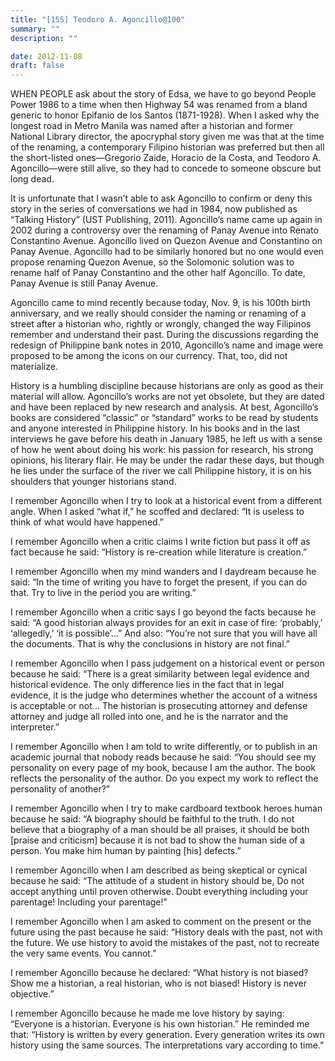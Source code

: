 ```yaml
---
title: "[155] Teodoro A. Agoncillo@100"
summary: ""
description: ""

date: 2012-11-08
draft: false
---
```


WHEN PEOPLE ask about the story of Edsa, we have to go beyond People Power 1986 to a time when then Highway 54 was renamed from a bland generic to honor Epifanio de los Santos (1871-1928). When I asked why the longest road in Metro Manila was named after a historian and former National Library director, the apocryphal story given me was that at the time of the renaming, a contemporary Filipino historian was preferred but then all the short-listed ones—Gregorio Zaide, Horacio de la Costa, and Teodoro A. Agoncillo—were still alive, so they had to concede to someone obscure but long dead.

It is unfortunate that I wasn’t able to ask Agoncillo to confirm or deny this story in the series of conversations we had in 1984, now published as “Talking History” (UST Publishing, 2011). Agoncillo’s name came up again in 2002 during a controversy over the renaming of Panay Avenue into Renato Constantino Avenue. Agoncillo lived on Quezon Avenue and Constantino on Panay Avenue. Agoncillo had to be similarly honored but no one would even propose renaming Quezon Avenue, so the Solomonic solution was to rename half of Panay Constantino and the other half Agoncillo. To date, Panay Avenue is still Panay Avenue.

Agoncillo came to mind recently because today, Nov. 9, is his 100th birth anniversary, and we really should consider the naming or renaming of a street after a historian who, rightly or wrongly, changed the way Filipinos remember and understand their past. During the discussions regarding the redesign of Philippine bank notes in 2010, Agoncillo’s name and image were proposed to be among the icons on our currency. That, too, did not materialize.

History is a humbling discipline because historians are only as good as their material will allow. Agoncillo’s works are not yet obsolete, but they are dated and have been replaced by new research and analysis. At best, Agoncillo’s books are considered “classic” or “standard” works to be read by students and anyone interested in Philippine history. In his books and in the last interviews he gave before his death in January 1985, he left us with a sense of how he went about doing his work: his passion for research, his strong opinions, his literary flair. He may be under the radar these days, but though he lies under the surface of the river we call Philippine history, it is on his shoulders that younger historians stand.

I remember Agoncillo when I try to look at a historical event from a different angle. When I asked “what if,” he scoffed and declared: “It is useless to think of what would have happened.”

I remember Agoncillo when a critic claims I write fiction but pass it off as fact because he said: “History is re-creation while literature is creation.”

I remember Agoncillo when my mind wanders and I daydream because he said: “In the time of writing you have to forget the present, if you can do that. Try to live in the period you are writing.”

I remember Agoncillo when a critic says I go beyond the facts because he said: “A good historian always provides for an exit in case of fire: ‘probably,’ ‘allegedly,’ ‘it is possible’…” And also: “You’re not sure that you will have all the documents. That is why the conclusions in history are not final.”

I remember Agoncillo when I pass judgement on a historical event or person because he said: “There is a great similarity between legal evidence and historical evidence. The only difference lies in the fact that in legal evidence, it is the judge who determines whether the account of a witness is acceptable or not… The historian is prosecuting attorney and defense attorney and judge all rolled into one, and he is the narrator and the interpreter.”

I remember Agoncillo when I am told to write differently, or to publish in an academic journal that nobody reads because he said: “You should see my personality on every page of my book, because I am the author. The book reflects the personality of the author. Do you expect my work to reflect the personality of another?”

I remember Agoncillo when I try to make cardboard textbook heroes human because he said: “A biography should be faithful to the truth. I do not believe that a biography of a man should be all praises, it should be both [praise and criticism] because it is not bad to show the human side of a person. You make him human by painting [his] defects.”

I remember Agoncillo when I am described as being skeptical or cynical because he said: “The attitude of a student in history should be, Do not accept anything until proven otherwise. Doubt everything including your parentage! Including your parentage!”

I remember Agoncillo when I am asked to comment on the present or the future using the past because he said: “History deals with the past, not with the future. We use history to avoid the mistakes of the past, not to recreate the very same events. You cannot.”

I remember Agoncillo because he declared: “What history is not biased? Show me a historian, a real historian, who is not biased! History is never objective.”

I remember Agoncillo because he made me love history by saying: “Everyone is a historian. Everyone is his own historian.” He reminded me that: “History is written by every generation. Every generation writes its own history using the same sources. The interpretations vary according to time.”
